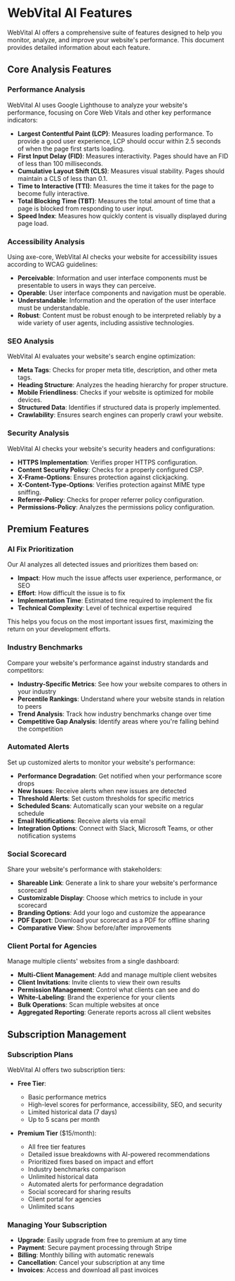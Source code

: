 # WebVital AI Features

WebVital AI offers a comprehensive suite of features designed to help you monitor, analyze, and improve your website's performance. This document provides detailed information about each feature.

## Core Analysis Features

### Performance Analysis

WebVital AI uses Google Lighthouse to analyze your website's performance, focusing on Core Web Vitals and other key performance indicators:

- **Largest Contentful Paint (LCP)**: Measures loading performance. To provide a good user experience, LCP should occur within 2.5 seconds of when the page first starts loading.
- **First Input Delay (FID)**: Measures interactivity. Pages should have an FID of less than 100 milliseconds.
- **Cumulative Layout Shift (CLS)**: Measures visual stability. Pages should maintain a CLS of less than 0.1.
- **Time to Interactive (TTI)**: Measures the time it takes for the page to become fully interactive.
- **Total Blocking Time (TBT)**: Measures the total amount of time that a page is blocked from responding to user input.
- **Speed Index**: Measures how quickly content is visually displayed during page load.

### Accessibility Analysis

Using axe-core, WebVital AI checks your website for accessibility issues according to WCAG guidelines:

- **Perceivable**: Information and user interface components must be presentable to users in ways they can perceive.
- **Operable**: User interface components and navigation must be operable.
- **Understandable**: Information and the operation of the user interface must be understandable.
- **Robust**: Content must be robust enough to be interpreted reliably by a wide variety of user agents, including assistive technologies.

### SEO Analysis

WebVital AI evaluates your website's search engine optimization:

- **Meta Tags**: Checks for proper meta title, description, and other meta tags.
- **Heading Structure**: Analyzes the heading hierarchy for proper structure.
- **Mobile Friendliness**: Checks if your website is optimized for mobile devices.
- **Structured Data**: Identifies if structured data is properly implemented.
- **Crawlability**: Ensures search engines can properly crawl your website.

### Security Analysis

WebVital AI checks your website's security headers and configurations:

- **HTTPS Implementation**: Verifies proper HTTPS configuration.
- **Content Security Policy**: Checks for a properly configured CSP.
- **X-Frame-Options**: Ensures protection against clickjacking.
- **X-Content-Type-Options**: Verifies protection against MIME type sniffing.
- **Referrer-Policy**: Checks for proper referrer policy configuration.
- **Permissions-Policy**: Analyzes the permissions policy configuration.

## Premium Features

### AI Fix Prioritization

Our AI analyzes all detected issues and prioritizes them based on:

- **Impact**: How much the issue affects user experience, performance, or SEO
- **Effort**: How difficult the issue is to fix
- **Implementation Time**: Estimated time required to implement the fix
- **Technical Complexity**: Level of technical expertise required

This helps you focus on the most important issues first, maximizing the return on your development efforts.

### Industry Benchmarks

Compare your website's performance against industry standards and competitors:

- **Industry-Specific Metrics**: See how your website compares to others in your industry
- **Percentile Rankings**: Understand where your website stands in relation to peers
- **Trend Analysis**: Track how industry benchmarks change over time
- **Competitive Gap Analysis**: Identify areas where you're falling behind the competition

### Automated Alerts

Set up customized alerts to monitor your website's performance:

- **Performance Degradation**: Get notified when your performance score drops
- **New Issues**: Receive alerts when new issues are detected
- **Threshold Alerts**: Set custom thresholds for specific metrics
- **Scheduled Scans**: Automatically scan your website on a regular schedule
- **Email Notifications**: Receive alerts via email
- **Integration Options**: Connect with Slack, Microsoft Teams, or other notification systems

### Social Scorecard

Share your website's performance with stakeholders:

- **Shareable Link**: Generate a link to share your website's performance scorecard
- **Customizable Display**: Choose which metrics to include in your scorecard
- **Branding Options**: Add your logo and customize the appearance
- **PDF Export**: Download your scorecard as a PDF for offline sharing
- **Comparative View**: Show before/after improvements

### Client Portal for Agencies

Manage multiple clients' websites from a single dashboard:

- **Multi-Client Management**: Add and manage multiple client websites
- **Client Invitations**: Invite clients to view their own results
- **Permission Management**: Control what clients can see and do
- **White-Labeling**: Brand the experience for your clients
- **Bulk Operations**: Scan multiple websites at once
- **Aggregated Reporting**: Generate reports across all client websites

## Subscription Management

### Subscription Plans

WebVital AI offers two subscription tiers:

- **Free Tier**:
  - Basic performance metrics
  - High-level scores for performance, accessibility, SEO, and security
  - Limited historical data (7 days)
  - Up to 5 scans per month

- **Premium Tier** ($15/month):
  - All free tier features
  - Detailed issue breakdowns with AI-powered recommendations
  - Prioritized fixes based on impact and effort
  - Industry benchmarks comparison
  - Unlimited historical data
  - Automated alerts for performance degradation
  - Social scorecard for sharing results
  - Client portal for agencies
  - Unlimited scans

### Managing Your Subscription

- **Upgrade**: Easily upgrade from free to premium at any time
- **Payment**: Secure payment processing through Stripe
- **Billing**: Monthly billing with automatic renewals
- **Cancellation**: Cancel your subscription at any time
- **Invoices**: Access and download all past invoices